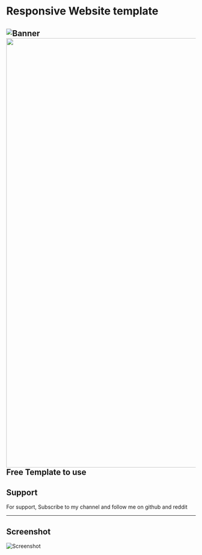 
# Responsive Website template
 ![Banner](https://user-images.githubusercontent.com/79645854/122390892-189b4000-cf90-11eb-8dcb-ebcf292582e9.png)
<img src="https://user-images.githubusercontent.com/79645854/122390892-189b4000-cf90-11eb-8dcb-ebcf292582e9.png" width="1140">
Free Template to use
---
## Support

For support, Subscribe to my channel and follow me on github and reddit

  ---
## Screenshot

![Screenshot](https://user-images.githubusercontent.com/79645854/122391003-310b5a80-cf90-11eb-8f75-a59226e18090.png)


  
